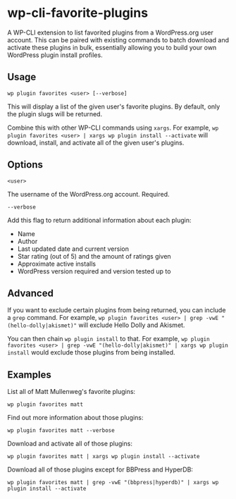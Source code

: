 # wp-cli-favorite-plugins

A WP-CLI extension to list favorited plugins from a WordPress.org user account. This can be paired with existing commands to batch download and activate these plugins in bulk, essentially allowing you to build your own WordPress plugin install profiles.

## Usage

`wp plugin favorites <user> [--verbose]`

This will display a list of the given user's favorite plugins. By default, only the plugin slugs will be returned.

Combine this with other WP-CLI commands using `xargs`. For example, `wp plugin favorites <user> | xargs wp plugin install --activate` will download, install, and activate all of the given user's plugins.

## Options

`<user>`

The username of the WordPress.org account. Required.

`--verbose`

Add this flag to return additional information about each plugin:

* Name
* Author
* Last updated date and current version
* Star rating (out of 5) and the amount of ratings given
* Approximate active installs
* WordPress version required and version tested up to

## Advanced

If you want to exclude certain plugins from being returned, you can include a `grep` command. For example, `wp plugin favorites <user> | grep -vwE "(hello-dolly|akismet)"` will exclude Hello Dolly and Akismet.

You can then chain `wp plugin install` to that. For example, `wp plugin favorites <user> | grep -vwE "(hello-dolly|akismet)" | xargs wp plugin install` would exclude those plugins from being installed.

## Examples

List all of Matt Mullenweg's favorite plugins:

`wp plugin favorites matt`

Find out more information about those plugins:

`wp plugin favorites matt --verbose`

Download and activate all of those plugins:

`wp plugin favorites matt | xargs wp plugin install --activate`

Download all of those plugins except for BBPress and HyperDB:

`wp plugin favorites matt | grep -vwE "(bbpress|hyperdb)" | xargs wp plugin install --activate`
